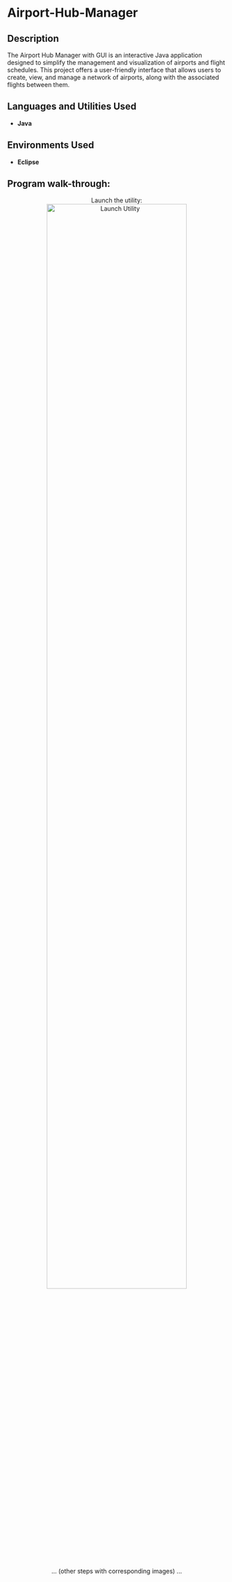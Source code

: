 <h1>Airport-Hub-Manager</h1>

<h2>Description</h2>
The Airport Hub Manager with GUI is an interactive Java application designed to simplify the management and visualization of airports and flight schedules. This project offers a user-friendly interface that allows users to create, view, and manage a network of airports, along with the associated flights between them.
<br />

<h2>Languages and Utilities Used</h2>

- <b>Java</b> 

<h2>Environments Used </h2>

- <b>Eclipse</b> 

<h2>Program walk-through:</h2>

<p align="center">
Launch the utility: <br/>
<img src="Airport-Hub-Manager/assets/1.png" height="80%" width="80%" alt="Launch Utility"/>
<br />
<br />
... (other steps with corresponding images) ...
</p>

<!-- Continue with other screenshots and steps -->
